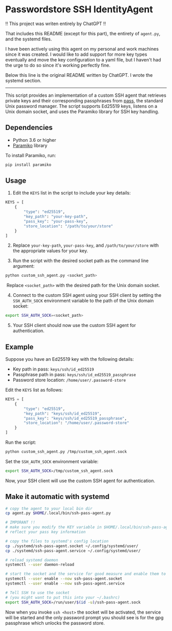 # Passwordstore SSH IdentityAgent

‼️ This project was writen entirely by ChatGPT ‼️

That includes this README (except for this part), the entirety of `agent.py`, and the systemd files.

I have been actively using this agent on my personal and work machines since it was created. I would like to add support for more key types eventually and move the key configuration to a yaml file, but I haven't had the urge to do so since it's working perfectly fine.

Below this line is the original README written by ChatGPT. I wrote the systemd section.

---

This script provides an implementation of a custom SSH agent that retrieves private keys and their corresponding passphrases from [pass](https://www.passwordstore.org/), the standard Unix password manager. The script supports Ed25519 keys, listens on a Unix domain socket, and uses the Paramiko library for SSH key handling.

## Dependencies

- Python 3.6 or higher
- [Paramiko](https://www.paramiko.org/) library

To install Paramiko, run:

```bash
pip install paramiko
```

## Usage

1. Edit the `KEYS` list in the script to include your key details:

```python
KEYS = [
    {
        "type": "ed25519",
        "key_path": "your-key-path",
        "pass_key": "your-pass-key",
        "store_location": "/path/to/your/store"
    }
]
```

2. Replace `your-key-path`, `your-pass-key`, and `/path/to/your/store` with the appropriate values for your key.

3. Run the script with the desired socket path as the command line argument:

```bash
python custom_ssh_agent.py <socket_path>
```

​	Replace `<socket_path>` with the desired path for the Unix domain socket.

4. Connect to the custom SSH agent using your SSH client by setting the `SSH_AUTH_SOCK` environment variable to the path of the Unix domain socket:

```bash
export SSH_AUTH_SOCK=<socket_path>
```

5. Your SSH client should now use the custom SSH agent for authentication.

## Example

Suppose you have an Ed25519 key with the following details:

- Key path in pass: `keys/ssh/id_ed25519`
- Passphrase path in pass: `keys/ssh/id_ed25519_passphrase`
- Password store location: `/home/user/.password-store`

Edit the `KEYS` list as follows:

```python
KEYS = [
    {
        "type": "ed25519",
        "key_path": "keys/ssh/id_ed25519",
        "pass_key": "keys/ssh/id_ed25519_passphrase",
        "store_location": "/home/user/.password-store"
    }
]
```

Run the script:

```bash
python custom_ssh_agent.py /tmp/custom_ssh_agent.sock
```

Set the `SSH_AUTH_SOCK` environment variable:

```bash
export SSH_AUTH_SOCK=/tmp/custom_ssh_agent.sock
```

Now, your SSH client will use the custom SSH agent for authentication.


## Make it automatic with systemd

```bash
# copy the agent to your local bin dir
cp agent.py $HOME/.local/bin/ssh-pass-agent.py

# IMPORANT !!
# make sure you modify the KEY variable in $HOME/.local/bin/ssh-pass-agent.py to 
# reflect your pass key information

# copy the files to systemd's config location
cp ./systemd/ssh-pass-agent.socket ~/.config/systemd/user/ 
cp ./systemd/ssh-pass-agent.service ~/.config/systemd/user/

# reload systemd daemon
systemctl --user daemon-reload

# start the socket and the service for good measure and enable them to start at boot
systemctl --user enable --now ssh-pass-agent.socket
systemctl --user enable --now ssh-pass-agent.service

# Tell SSH to use the socket
# (you might want to put this into your ~/.bashrc)
export SSH_AUTH_SOCK=/run/user/$(id -u)/ssh-pass-agent.sock
```

Now when you invoke `ssh <host>` the socket will be activated, the service will
be started and the only password prompt you should see is for the gpg
passphrase which unlocks the password store.
